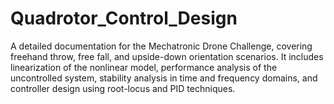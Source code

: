 # Quadrotor_Control_Design
A detailed documentation for the Mechatronic Drone Challenge, covering freehand throw, free fall, and upside-down orientation scenarios. It includes linearization of the nonlinear model, performance analysis of the uncontrolled system, stability analysis in time and frequency domains, and controller design using root-locus and PID techniques.
